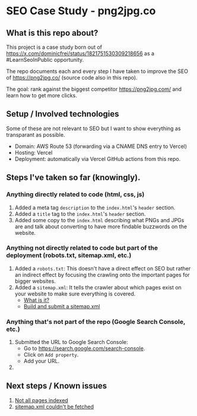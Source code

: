 # SEO Case Study - png2jpg.co

## What is this repo about?

This project is a case study born out of https://x.com/dominicfrei/status/1821751530309218656 as a #LearnSeoInPublic opportunity.

The repo documents each and every step I have taken to improve the SEO of https://png2jpg.co/ (source code also in this repo).

The goal: rank against the biggest competitor https://png2jpg.com/ and learn how to get more clicks.

## Setup / Involved technologies

Some of these are not relevant to SEO but I want to show everything as transparant as possible.

- Domain: AWS Route 53 (forwarding via a CNAME DNS entry to Vercel)
- Hosting: Vercel
- Deployment: automatically via Vercel GitHub actions from this repo.

## Steps I've taken so far (knowingly).

### Anything directly related to code (html, css, js)

1. Added a meta tag `description` to the `index.html`'s `header` section.
2. Added a `title` tag to the `index.html`'s `header` section.
3. Added some copy to the `index.html` describing what PNGs and JPGs are and talk about converting to have more findable buzzwords on the website.

### Anything not directly related to code but part of the deployment (robots.txt, sitemap.xml, etc.)

1. Added a `robots.txt`: This doesn't have a direct effect on SEO but rather an indirect effect by focusing the crawling onto the important pages for bigger websites.
2. Added a `sitemap.xml`: It tells the crawler about which pages exist on your website to make sure everything is covered.
    - [What is it?](https://developers.google.com/search/docs/crawling-indexing/sitemaps/overview)
    - [Build and submit a sitemap.xml](https://developers.google.com/search/docs/crawling-indexing/sitemaps/build-sitemap)

### Anything that's not part of the repo (Google Search Console, etc.)

1. Submitted the URL to Google Search Console:
   - Go to https://search.google.com/search-console.
   - Click on `Add property`.
   - Add your URL.
2. 

## Next steps / Known issues

1. [Not all pages indexed](https://github.com/DominicFrei/seo-case-study-png2jpg/issues/1)
2. [sitemap.xml couldn't be fetched](https://github.com/DominicFrei/seo-case-study-png2jpg/issues/2)
